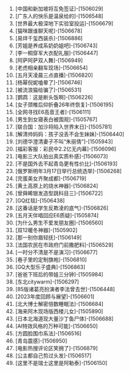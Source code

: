 
1. [中国和新加坡将互免签证]-[1506029]
1. [广东人的快乐是温泉给的]-[1506548]
1. [世界最大极深地下实验室投运]-[1506679]
1. [猫咪跟谁聊天呢]-[1506678]
1. [易烊千玺西装杀]-[1506886]
1. [芳姐是养成系奶奶姐吧]-[1506743]
1. [李一桐穿军大衣配礼服]-[1506447]
1. [阿萨阿萨双人舞]-[1506949]
1. [老虎相亲翻车现场]-[1506654]
1. [五月天凌晨三点直播]-[1506820]
1. [杨幂倪妮嗑晕了]-[1506746]
1. [被流浪猫给骗了]-[1506531]
1. [鹦鹉：这是断头饭啊]-[1506226]
1. [女子颈椎后仰折叠26年终恢复]-[1506195]
1. [全网寻找E6高音王者]-[1506111]
1. [男生到女寝表白被围观]-[1505767]
1. [联合国：加沙将陷入世界末日]-[1505781]
1. [解清帅妈妈：孩子没丢不会生妹妹]-[1506440]
1. [刘德华澄清妻子不叫“朱丽倩”]-[1505943]
1. [福彩客服：彩民中2.2亿无内幕]-[1506096]
1. [电影三大队拍出真实质朴感]-[1506073]
1. [不是国外去不起青岛更有性价比]-[1506193]
1. [俄罗斯明年3月17日举行总统选举]-[1506268]
1. [完蛋美女齐聚成都]-[1506719]
1. [黄土高原上的烧水神器]-[1506824]
1. [曾舜晞银发造型跳科目三]-[1506722]
1. [GQ红毯]-[1506438]
1. [这番话是学生反欺凌的底气]-[1506826]
1. [五月天伴唱回应E6质疑]-[1505874]
1. [为什么男生不爱发朋友圈]-[1506560]
1. [双12暖冬神器]-[1505902]
1. [那一别你眉轻抚]-[1506149]
1. [法国农民在市政府门前撒肥料]-[1506529]
1. [一时分不清是不是演习]-[1506677]
1. [巷子里的定制旗袍]-[1506810]
1. [GQ大型乐子盛典]-[1506863]
1. [爸爸下班后的带娃三分钟]-[1505984]
1. [东北citywarm]-[1506297]
1. [85版诸葛亮扮演者李法曾去世]-[1506448]
1. [2023年度回顾与展望]-[1506601]
1. [北大博士解密倍数睡眠法]-[1506684]
1. [海来阿木现场版西楼儿女]-[1505890]
1. [日本北海道现大量沙丁鱼尸体]-[1506688]
1. [AI特效风格的万种可能]-[1506650]
1. [方圆脸围巾系法]-[1506516]
1. [青岛震感]-[1506950]
1. [电影热搜评论区笑拥了]-[1506879]
1. [公主都自己剪过头发]-[1506517]
1. [这里不是瑞士这里是阿勒泰]-[1506150]